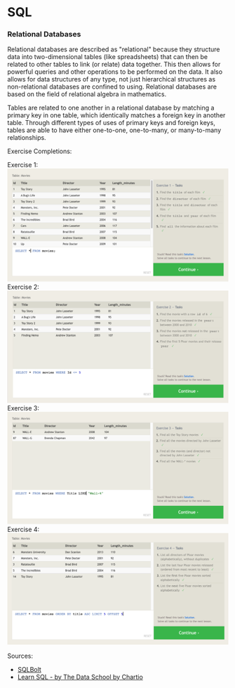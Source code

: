 # SQL

### Relational Databases

Relational databases are described as "relational" because they structure data into two-dimensional tables (like spreadsheets) that can then be related to other tables to link (or relate) data together. This then allows for powerful queries and other operations to be performed on the data. It also allows for data structures of any type, not just hierarchical structures as non-relational databases are confined to using. Relational databases are based on the field of relational algebra in mathematics.

Tables are related to one another in a relational database by matching a primary key in one table, which identically matches a foreign key in another table. Through different types of uses of primary keys and foreign keys, tables are able to have either one-to-one, one-to-many, or many-to-many relationships.

Exercise Completions:

Exercise 1: ![Exercise 1](/images/sql1.png)
Exercise 2: ![Exercise 2](/images/sql2.png)
Exercise 3: ![Exercise 3](/images/sql3.png)
Exercise 4: ![Exercise 4](/images/sql4.png)

Sources:
- [SQLBolt](https://sqlbolt.com/)
- [Learn SQL - by The Data School by Chartio](https://landing.chartio.com/download-learn-sql)
